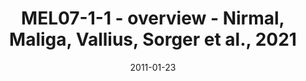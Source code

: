 ---
title: MEL07-1-1 - overview - Nirmal, Maliga, Vallius, Sorger et al., 2021
image: https://labsyspharm.github.io/HTA-MELATLAS-1/images/thumbnail-MEL07-1-1-overview.jpg
date: '2011-01-23'
minerva_link: https://labsyspharm.github.io/HTA-MELATLAS-1/stories/MEL07-1-1-overview.html
info_link: null
show_page_link: false
---